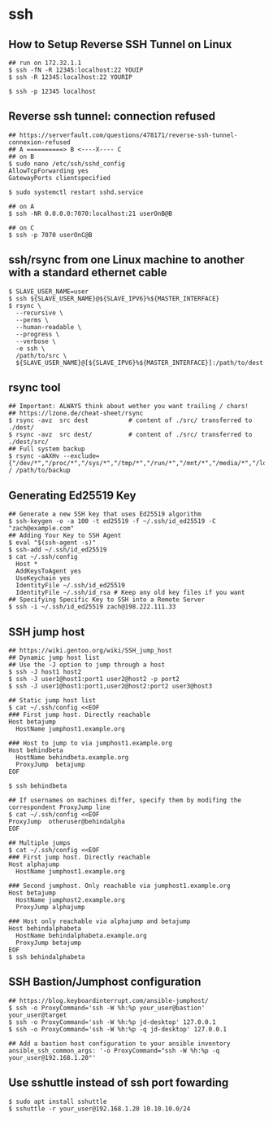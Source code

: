 ssh
===

## How to Setup Reverse SSH Tunnel on Linux

    ## run on 172.32.1.1
    $ ssh -fN -R 12345:localhost:22 YOUIP
    $ ssh -R 12345:localhost:22 YOURIP

    $ ssh -p 12345 localhost

## Reverse ssh tunnel: connection refused

    ## https://serverfault.com/questions/478171/reverse-ssh-tunnel-connexion-refused
    ## A ==========> B <----X---- C
    ## on B
    $ sudo nano /etc/ssh/sshd_config
    AllowTcpForwarding yes
    GatewayPorts clientspecified

    $ sudo systemctl restart sshd.service

    ## on A
    $ ssh -NR 0.0.0.0:7070:localhost:21 userOnB@B

    ## on C
    $ ssh -p 7070 userOnC@B

## ssh/rsync from one Linux machine to another with a standard ethernet cable

    $ SLAVE_USER_NAME=user
    $ ssh ${SLAVE_USER_NAME}@${SLAVE_IPV6}%${MASTER_INTERFACE}
    $ rsync \
      --recursive \
      --perms \
      --human-readable \
      --progress \
      --verbose \
      -e ssh \
      /path/to/src \
      ${SLAVE_USER_NAME}@[${SLAVE_IPV6}%${MASTER_INTERFACE}]:/path/to/dest

## rsync tool

    ## Important: ALWAYS think about wether you want trailing / chars!
    ## https://lzone.de/cheat-sheet/rsync
    $ rsync -avz  src dest           # content of ./src/ transferred to ./dest/
    $ rsync -avz  src dest/          # content of ./src/ transferred to ./dest/src/
    ## Full system backup
    $ rsync -aAXHv --exclude={"/dev/*","/proc/*","/sys/*","/tmp/*","/run/*","/mnt/*","/media/*","/lost+found"} / /path/to/backup

## Generating Ed25519 Key

    ## Generate a new SSH key that uses Ed25519 algorithm
    $ ssh-keygen -o -a 100 -t ed25519 -f ~/.ssh/id_ed25519 -C "zach@example.com"
    ## Adding Your Key to SSH Agent
    $ eval "$(ssh-agent -s)"
    $ ssh-add ~/.ssh/id_ed25519
    $ cat ~/.ssh/config
      Host *
      AddKeysToAgent yes
      UseKeychain yes
      IdentityFile ~/.ssh/id_ed25519
      IdentityFile ~/.ssh/id_rsa # Keep any old key files if you want
    ## Specifying Specific Key to SSH into a Remote Server
    $ ssh -i ~/.ssh/id_ed25519 zach@198.222.111.33

## SSH jump host

    ## https://wiki.gentoo.org/wiki/SSH_jump_host
    ## Dynamic jump host list
    ## Use the -J option to jump through a host
    $ ssh -J host1 host2
    $ ssh -J user1@host1:port1 user2@host2 -p port2
    $ ssh -J user1@host1:port1,user2@host2:port2 user3@host3

    ## Static jump host list
    $ cat ~/.ssh/config <<EOF
    ### First jump host. Directly reachable
    Host betajump
      HostName jumphost1.example.org

    ### Host to jump to via jumphost1.example.org
    Host behindbeta
      HostName behindbeta.example.org
      ProxyJump  betajump
    EOF

    $ ssh behindbeta

    ## If usernames on machines differ, specify them by modifing the correspondent ProxyJump line
    $ cat ~/.ssh/config <<EOF
    ProxyJump  otheruser@behindalpha
    EOF

    ## Multiple jumps
    $ cat ~/.ssh/config <<EOF
    ### First jump host. Directly reachable
    Host alphajump
      HostName jumphost1.example.org

    ### Second jumphost. Only reachable via jumphost1.example.org
    Host betajump
      HostName jumphost2.example.org
      ProxyJump alphajump

    ### Host only reachable via alphajump and betajump
    Host behindalphabeta
      HostName behindalphabeta.example.org
      ProxyJump betajump
    EOF
    $ ssh behindalphabeta

## SSH Bastion/Jumphost configuration

    ## https://blog.keyboardinterrupt.com/ansible-jumphost/
    $ ssh -o ProxyCommand='ssh -W %h:%p your_user@bastion' your_user@target
    $ ssh -o ProxyCommand='ssh -W %h:%p jd-desktop' 127.0.0.1
    $ ssh -o ProxyCommand='ssh -W %h:%p -q jd-desktop' 127.0.0.1

    ## Add a bastion host configuration to your ansible inventory
    ansible_ssh_common_args: '-o ProxyCommand="ssh -W %h:%p -q your_user@192.168.1.20"'

## Use sshuttle instead of ssh port fowarding

    $ sudo apt install sshuttle
    $ sshuttle -r your_user@192.168.1.20 10.10.10.0/24
